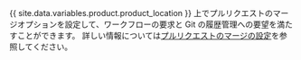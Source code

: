 {{ site.data.variables.product.product_location }} 上でプルリクエストのマージオプションを設定して、ワークフローの要求と Git の履歴管理への要望を満たすことができます。 詳しい情報については[プルリクエストのマージの設定](/articles/configuring-pull-request-merges)を参照してください。
